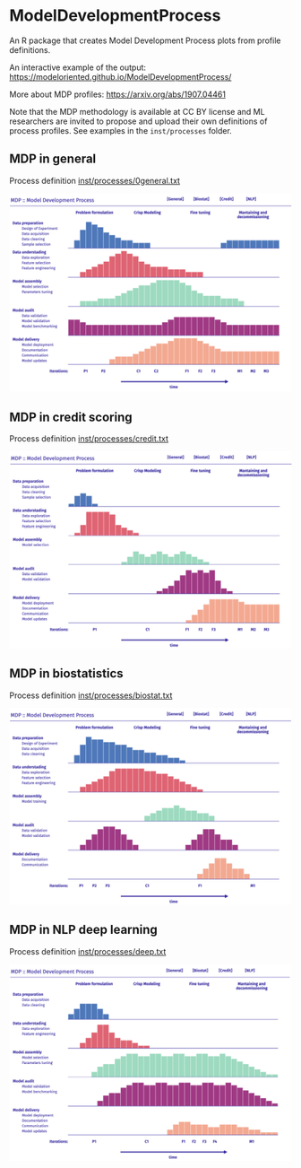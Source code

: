 # ModelDevelopmentProcess

An R package that creates Model Development Process plots from profile definitions.

An interactive example of the output:
https://modeloriented.github.io/ModelDevelopmentProcess/

More about MDP profiles: https://arxiv.org/abs/1907.04461

Note that the MDP methodology is available at CC BY license and ML researchers are invited to propose and upload their own definitions of process profiles.  See examples in the `inst/processes` folder.

## MDP in general

Process definition [inst/processes/0general.txt](inst/processes/0general.txt)

![misc/mini_general.png](misc/mini_general.png)


## MDP in credit scoring

Process definition [inst/processes/credit.txt](inst/processes/credit.txt)

![misc/mini_credit.png](misc/mini_credit.png)

## MDP in biostatistics

Process definition [inst/processes/biostat.txt](inst/processes/biostat.txt)

![misc/mini_biostat.png](misc/mini_biostat.png)

## MDP in NLP deep learning

Process definition [inst/processes/deep.txt](inst/processes/deep.txt)

![misc/mini_nlp.png](misc/mini_nlp.png)
